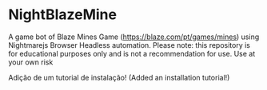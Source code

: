 # NightBlazeMine
A game bot of Blaze Mines Game (https://blaze.com/pt/games/mines)  using Nightmarejs Browser Headless automation.
Please note: this repository is for educational purposes only and is not a recommendation for use. Use at your own risk


Adição de um tutorial de instalação! (Added an installation tutorial!)
